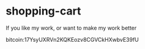 # shopping-cart
If you like my work, or want to make my work better

bitcoin:17YsyUXRVn2KQKEozv8CGVCkHXwbvE39fU

